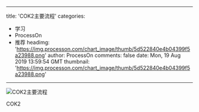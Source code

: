 
---
title: 'COK2主要流程'
categories: 
 - 学习
 - ProcessOn
 - 推荐
headimg: 'https://img.processon.com/chart_image/thumb/5d522840e4b04399f5a23988.png'
author: ProcessOn
comments: false
date: Mon, 19 Aug 2019 13:59:54 GMT
thumbnail: 'https://img.processon.com/chart_image/thumb/5d522840e4b04399f5a23988.png'
---

<div>   
<img class="thumb" alt="COK2主要流程" src="https://img.processon.com/chart_image/thumb/5d522840e4b04399f5a23988.png" referrerpolicy="no-referrer">
<p>COK2</p>  
</div>
            